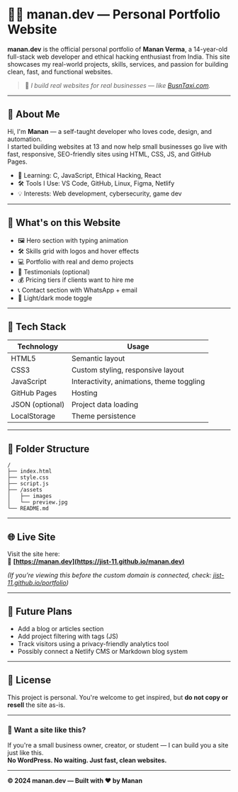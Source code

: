 # 👨‍💻 manan.dev — Personal Portfolio Website

**manan.dev** is the official personal portfolio of **Manan Verma**, a 14-year-old full-stack web developer and ethical hacking enthusiast from India. This site showcases my real-world projects, skills, services, and passion for building clean, fast, and functional websites.

> 🚀 *I build real websites for real businesses — like [BusnTaxi.com](https://jist-11.github.io/busntaxi.com).*

---

## 👋 About Me

Hi, I'm **Manan** — a self-taught developer who loves code, design, and automation.  
I started building websites at 13 and now help small businesses go live with fast, responsive, SEO-friendly sites using HTML, CSS, JS, and GitHub Pages.

- 🧠 Learning: C, JavaScript, Ethical Hacking, React
- 🛠 Tools I Use: VS Code, GitHub, Linux, Figma, Netlify
- 💡 Interests: Web development, cybersecurity, game dev

---

## 💼 What's on this Website

- 🖼️ Hero section with typing animation  
- 🛠️ Skills grid with logos and hover effects  
- 💻 Portfolio with real and demo projects  
- 💬 Testimonials (optional)  
- 💰 Pricing tiers if clients want to hire me  
- 📞 Contact section with WhatsApp + email  
- 🌙 Light/dark mode toggle

---

## 🧱 Tech Stack

| Technology | Usage |
|------------|-------|
| HTML5 | Semantic layout |
| CSS3 | Custom styling, responsive layout |
| JavaScript | Interactivity, animations, theme toggling |
| GitHub Pages | Hosting |
| JSON (optional) | Project data loading |
| LocalStorage | Theme persistence |

---

## 📂 Folder Structure

```
/
├── index.html
├── style.css
├── script.js
├── /assets
│   ├── images
│   └── preview.jpg
└── README.md
```

---

## 🌐 Live Site

Visit the site here:  
🔗 **[https://manan.dev](https://jist-11.github.io/manan.dev)**

*(If you’re viewing this before the custom domain is connected, check: [jist-11.github.io/portfolio](https://jist-11.github.io/portfolio))*

---

## 🧠 Future Plans

- Add a blog or articles section  
- Add project filtering with tags (JS)  
- Track visitors using a privacy-friendly analytics tool  
- Possibly connect a Netlify CMS or Markdown blog system

---

## 🪪 License

This project is personal. You're welcome to get inspired, but **do not copy or resell** the site as-is.

---

### 🚀 Want a site like this?

If you're a small business owner, creator, or student — I can build you a site just like this.  
**No WordPress. No waiting. Just fast, clean websites.**

---

**© 2024 manan.dev — Built with ❤️ by Manan**
